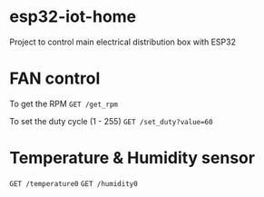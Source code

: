 # esp32-iot-home
Project to control main electrical distribution box with ESP32

# FAN control

To get the RPM
`GET /get_rpm`

To set the duty cycle (1 - 255)
`GET /set_duty?value=60`

# Temperature & Humidity sensor

`GET /temperature0`
`GET /humidity0`

